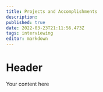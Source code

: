 ```yaml
---
title: Projects and Accomplishments
description: 
published: true
date: 2022-03-23T21:11:56.473Z
tags: interviewing
editor: markdown
---
```


# Header
Your content here